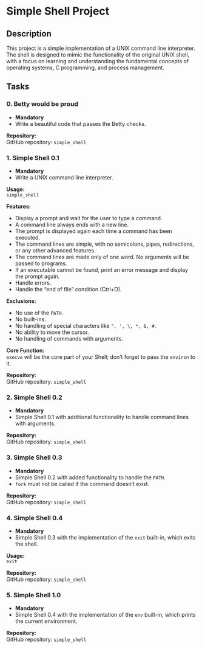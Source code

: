 # Simple Shell Project

## Description
This project is a simple implementation of a UNIX command line interpreter. The shell is designed to mimic the functionality of the original UNIX shell, with a focus on learning and understanding the fundamental concepts of operating systems, C programming, and process management.

## Tasks

### 0. Betty would be proud
- **Mandatory**
- Write a beautiful code that passes the Betty checks.

**Repository:**  
GitHub repository: `simple_shell`

### 1. Simple Shell 0.1
- **Mandatory**
- Write a UNIX command line interpreter.

**Usage:**  
`simple_shell`

**Features:**
- Display a prompt and wait for the user to type a command.
- A command line always ends with a new line.
- The prompt is displayed again each time a command has been executed.
- The command lines are simple, with no semicolons, pipes, redirections, or any other advanced features.
- The command lines are made only of one word. No arguments will be passed to programs.
- If an executable cannot be found, print an error message and display the prompt again.
- Handle errors.
- Handle the “end of file” condition (Ctrl+D).

**Exclusions:**
- No use of the `PATH`.
- No built-ins.
- No handling of special characters like `", ', \, *, &, #`.
- No ability to move the cursor.
- No handling of commands with arguments.

**Core Function:**  
`execve` will be the core part of your Shell; don’t forget to pass the `environ` to it.

**Repository:**  
GitHub repository: `simple_shell`

### 2. Simple Shell 0.2
- **Mandatory**
- Simple Shell 0.1 with additional functionality to handle command lines with arguments.

**Repository:**  
GitHub repository: `simple_shell`

### 3. Simple Shell 0.3
- **Mandatory**
- Simple Shell 0.2 with added functionality to handle the `PATH`.
- `fork` must not be called if the command doesn’t exist.

**Repository:**  
GitHub repository: `simple_shell`

### 4. Simple Shell 0.4
- **Mandatory**
- Simple Shell 0.3 with the implementation of the `exit` built-in, which exits the shell.

**Usage:**  
`exit`

**Repository:**  
GitHub repository: `simple_shell`

### 5. Simple Shell 1.0
- **Mandatory**
- Simple Shell 0.4 with the implementation of the `env` built-in, which prints the current environment.

**Repository:**  
GitHub repository: `simple_shell`

